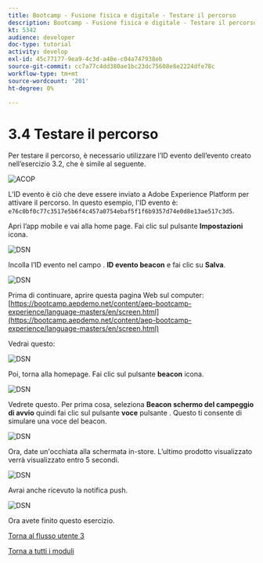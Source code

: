 ```yaml
---
title: Bootcamp - Fusione fisica e digitale - Testare il percorso
description: Bootcamp - Fusione fisica e digitale - Testare il percorso
kt: 5342
audience: developer
doc-type: tutorial
activity: develop
exl-id: 45c77177-9ea9-4c3d-a40e-c04a747938eb
source-git-commit: cc7a77c4dd380ae1bc23dc75608e8e2224dfe78c
workflow-type: tm+mt
source-wordcount: '201'
ht-degree: 0%

---
```


# 3.4 Testare il percorso

Per testare il percorso, è necessario utilizzare l’ID evento dell’evento creato nell’esercizio 3.2, che è simile al seguente.

![ACOP](./images/payloadeventID.png)

L’ID evento è ciò che deve essere inviato a Adobe Experience Platform per attivare il percorso. In questo esempio, l&#39;ID evento è:
`e76c0bf0c77c3517e5b6f4c457a0754ebaf5f1f6b9357d74e0d8e13ae517c3d5`.

Apri l’app mobile e vai alla home page. Fai clic sul pulsante **Impostazioni** icona.

![DSN](./images/appsett.png)

Incolla l’ID evento nel campo . **ID evento beacon** e fai clic su **Salva**.

![DSN](./images/beacon1.png)

Prima di continuare, aprire questa pagina Web sul computer: [https://bootcamp.aepdemo.net/content/aep-bootcamp-experience/language-masters/en/screen.html](https://bootcamp.aepdemo.net/content/aep-bootcamp-experience/language-masters/en/screen.html)

Vedrai questo:

![DSN](./images/screen1.png)

Poi, torna alla homepage. Fai clic sul pulsante **beacon** icona.

![DSN](./images/app23.png)

Vedrete questo. Per prima cosa, seleziona **Beacon schermo del campeggio di avvio** quindi fai clic sul pulsante **voce** pulsante . Questo ti consente di simulare una voce del beacon.

![DSN](./images/app21.png)

Ora, date un&#39;occhiata alla schermata in-store. L’ultimo prodotto visualizzato verrà visualizzato entro 5 secondi.

![DSN](./images/beacon3.png)

Avrai anche ricevuto la notifica push.

![DSN](./images/beacon2.png)

Ora avete finito questo esercizio.

[Torna al flusso utente 3](./uc3.md)

[Torna a tutti i moduli](../../overview.md)
